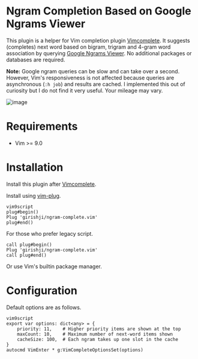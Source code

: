 # Ngram Completion Based on Google Ngrams Viewer

This plugin is a helper for Vim completion plugin
[Vimcomplete](https://github.com/girishji/vimcomplete). It suggests (completes)
next word based on bigram, trigram and 4-gram word association by querying [Google Ngrams
Viewer](https://books.google.com/ngrams/). No additional packages or databases are required.


**Note:** Google ngram queries can be slow and can take over a second. However,
Vim's responsiveness is not affected because queries are asynchronous (`:h job`) and results
are cached. I implemented this out of curiosity but I do not find it very
useful. Your mileage may vary.

![image](https://i.imgur.com/HHDt2yh.png)

# Requirements

- Vim >= 9.0

# Installation

Install this plugin after [Vimcomplete](https://github.com/girishji/vimcomplete).

Install using [vim-plug](https://github.com/junegunn/vim-plug).

```
vim9script
plug#begin()
Plug 'girishji/ngram-complete.vim'
plug#end()
```

For those who prefer legacy script.

```
call plug#begin()
Plug 'girishji/ngram-complete.vim'
call plug#end()
```

Or use Vim's builtin package manager.

# Configuration

Default options are as follows.

```
vim9script
export var options: dict<any> = {
    priority: 11,    # Higher priority items are shown at the top
    maxCount: 10,    # Maximum number of next-word items shown
    cacheSize: 100,  # Each ngram takes up one slot in the cache
}
autocmd VimEnter * g:VimCompleteOptionsSet(options)
```
